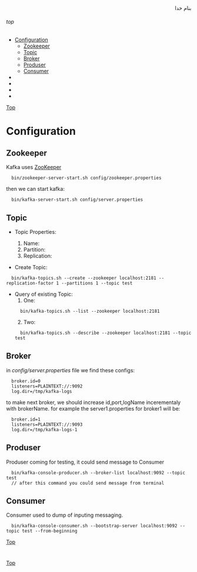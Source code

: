 <div dir="rtl">بنام خدا</div>

###### top

- [Configuration](#configuration)
  - [Zookeeper](#zookeeper)
  - [Topic](#topic)
  - [Broker](#brker)
  - [Produser](#produser)
  - [Consumer](#consumer)
- [](#)
- [](#)
- [](#)
- [](#)
  
  
  
[Top](#top)
# Configuration
## Zookeeper
Kafka uses [ZooKeeper](https://zookeeper.apache.org/)
```vala
  bin/zookeeper-server-start.sh config/zookeeper.properties
```
then we can start kafka:
```vim
  bin/kafka-server-start.sh config/server.properties
```
## Topic
- Topic Properties:
  1. Name:
  2. Partition:
  3. Replication:
  
- Create Topic:
```vim
  bin/kafka-topics.sh --create --zookeeper localhost:2181 --replication-factor 1 --partitions 1 --topic test
```
- Query of existing Topic:
  1. One:
  ```vim
    bin/kafka-topics.sh --list --zookeeper localhost:2181
  ```
  2. Two:
  ```vim
    bin/kafka-topics.sh --describe --zookeeper localhost:2181 --topic test
  ```
  
## Broker
in _config/server.properties_ file we find these configs:
```vim
  broker.id=0
  listeners=PLAINTEXT://:9092
  log.dir=/tmp/kafka-logs
```
to make next broker, we should increase id,port,logName incerementaly with brokerName.
for example the server1.properties for broker1 will be:
```vim
  broker.id=1
  listeners=PLAINTEXT://:9093
  log.dir=/tmp/kafka-logs-1
```

## Produser
Produser coming for testing, it could send message to Consumer
```vim
  bin/kafka-console-producer.sh --broker-list localhost:9092 --topic test
  // after this command you could send message from terminal
```

## Consumer
Consumer used to dump of inputing messaging.
```vim
  bin/kafka-console-consumer.sh --bootstrap-server localhost:9092 --topic test --from-beginning
```


[Top](#top)
#


[Top](#top)
#

